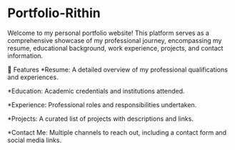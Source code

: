 # Portfolio-Rithin
Welcome to my personal portfolio website! This platform serves as a comprehensive showcase of my professional journey, encompassing my resume, educational background, work experience, projects, and contact information.

📄 Features
*Resume: A detailed overview of my professional qualifications and experiences.

*Education: Academic credentials and institutions attended.

*Experience: Professional roles and responsibilities undertaken.

*Projects: A curated list of projects with descriptions and links.

*Contact Me: Multiple channels to reach out, including a contact form and social media links.
